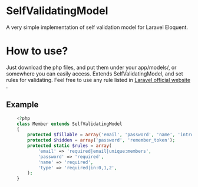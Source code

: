 SelfValidatingModel
==========

A very simple implementation of self validation model for Laravel Eloquent.

How to use?
==========
Just download the php files, and put them under your app/models/, or somewhere you can easily access. Extends SelfValidatingModel, and set rules for validating. Feel free to use any rule listed in [Laravel official website](http://laravel.com/docs/validation#available-validation-rules) .


Example
--------------
```php
    <?php
    class Member extends SelfValidatingModel
    {
        protected $fillable = array('email', 'password', 'name', 'introduction', 'phone', 'antecedent', 'type');
        protected $hidden = array('password', 'remember_token');
        protected static $rules = array(
            'email' => 'required|email|unique:members',
            'password' => 'required',
            'name' => 'required',
            'type' => 'required|in:0,1,2',
        );
    }
```
